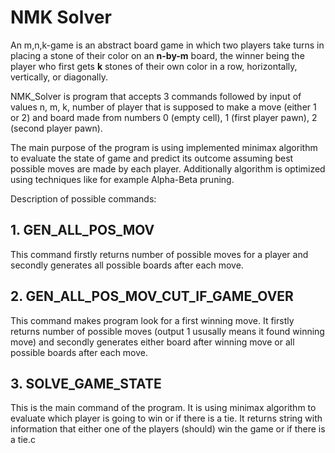 
# NMK Solver

An m,n,k-game is an abstract board game in which two players take turns in placing a stone of their color on an **n-by-m** board, the winner being the player who first gets **k** stones of their own color in a row, horizontally, vertically, or diagonally.

NMK_Solver is program that accepts 3 commands followed by input of values n, m, k, number of player that is supposed to make a move (either 1 or 2) and board made from numbers 0 (empty cell), 1 (first player pawn), 2 (second player pawn).

The main purpose of the program is using implemented minimax algorithm to evaluate the state of game and predict its outcome assuming best possible moves are made by each player. Additionally algorithm is optimized using techniques like for example Alpha-Beta pruning.

Description of possible commands:

## 1. GEN_ALL_POS_MOV
This command firstly returns number of possible moves for a player and secondly generates all possible boards after each move.


## 2. GEN_ALL_POS_MOV_CUT_IF_GAME_OVER
This command makes program look for a first winning move. It firstly returns number of possible moves (output 1 ususally means it found winning move) and secondly generates either board after winning move or all possible boards after each move. 


## 3. SOLVE_GAME_STATE
This is the main command of the program. It is using minimax algorithm to evaluate which player is going to win or if there is a tie. It returns string with information that either one of the players (should) win the game or if there is a tie.c 

